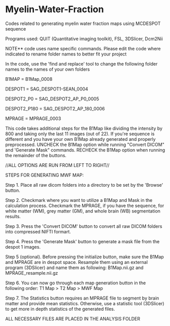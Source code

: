 # Myelin-Water-Fraction
Codes related to generating myelin water fraction maps using MCDESPOT sequence

Programs used: QUIT (Quantitative imaging toolkit), FSL, 3DSlicer, Dcm2Nii

NOTE** code uses name specific commands. Please edit the code where indicated to rename folder names to better fit your project

In the code, use the 'find and replace'  tool to change the following folder names to the names of your own folders

B1MAP = B1Map_0008

DESPOT1 = SAG_DESPOT1-SEAN_0004

DESPOT2_P0 = SAG_DESPOT2_AP_P0_0005

DESPOT2_P180 = SAG_DESPOT2_AP_180_0006

MPRAGE = MPRAGE_0003

This code takes additional steps for the B1Map like dividing the intensity by 800 and taking only the last 11 images (out of 22). If you're sequence is different and you have your own B1Map already generated and properly preprocessed. UNCHECK the B1Map option while running "Convert DICOM" and 'Generate Mask" commands. RECHECK the B1Map option when running the remainder of the buttons.

//ALL OPTIONS ARE RUN FROM LEFT TO RIGHT//

STEPS FOR GENERATING MWF MAP:

Step 1. Place all raw dicom folders into a directory to be set by the 'Browse' button.

Step 2. Checkmark where you want to utilize a B1Map and Mask in the calculation process. Checkmark the MPRAGE, if you have the sequence, for white matter (WM), grey matter (GM), and whole brain (WB) segmentation results.

Step 3. Press the 'Convert DICOM' button to convert all raw DICOM folders into compressed NIFTI formart.

Step 4. Press the 'Generate Mask' button to generate a mask file from the despot 1 images.

Step 5 (optional). Before pressing the initialize button, make sure the B1Map and MPRAGE are in despot space. Resample them using an external program (3DSlicer) and name them as following: B1Map.nii.gz and MPRAGE_resample.nii.gz

Step 6. You can now go through each map generation button in the following order: T1 Map > T2 Map > MWF Map

Step 7. The Statistics button requires an MPRAGE file to segment by brain matter and provide mean statistics. Otherwise, use a statistic tool (3DSlicer) to get more in depth statistics of the generated files.

ALL NECESSARY FILES ARE PLACED IN THE ANALYSIS FOLDER



